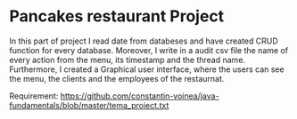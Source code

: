 # Pancakes restaurant Project

In this part of project I read date from databeses and have created CRUD function for every database. Moreover, I write in a audit csv file the name of every action from the menu, its timestamp and the thread name. Furthermore, I created a Graphical user interface, where the users can see the menu, the clients and the employees of the restaurnat.

Requirement: https://github.com/constantin-voinea/java-fundamentals/blob/master/tema_proiect.txt

